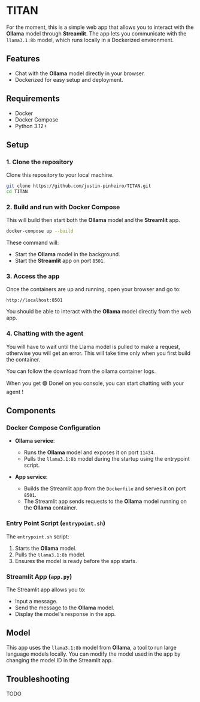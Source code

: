 # TITAN

For the moment, this is a simple web app that allows you to interact with the **Ollama** model through **Streamlit**. The app lets you communicate with the `llama3.1:8b` model, which runs locally in a Dockerized environment.

## Features

- Chat with the **Ollama** model directly in your browser.
- Dockerized for easy setup and deployment.

## Requirements

- Docker
- Docker Compose
- Python 3.12+

## Setup

### 1. Clone the repository
Clone this repository to your local machine.

```bash
git clone https://github.com/justin-pinheiro/TITAN.git
cd TITAN
```

### 2. Build and run with Docker Compose
This will build then start both the **Ollama** model and the **Streamlit** app.

```bash
docker-compose up --build
```

These command will:
- Start the **Ollama** model in the background.
- Start the **Streamlit** app on port `8501`.

### 3. Access the app

Once the containers are up and running, open your browser and go to:

```
http://localhost:8501
```

You should be able to interact with the **Ollama** model directly from the web app.

### 4. Chatting with the agent

You will have to wait until the Llama model is pulled to make a request, otherwise you will get an error. This will take time only when you first build the container.

You can follow the download from the ollama container logs.

When you get 🟢 Done! on you console, you can start chatting with your agent !

## Components

### Docker Compose Configuration

- **Ollama service**:
  - Runs the **Ollama** model and exposes it on port `11434`.
  - Pulls the `llama3.1:8b` model during the startup using the entrypoint script.
  
- **App service**:
  - Builds the Streamlit app from the `Dockerfile` and serves it on port `8501`.
  - The Streamlit app sends requests to the **Ollama** model running on the **Ollama** container.

### Entry Point Script (`entrypoint.sh`)

The `entrypoint.sh` script:
1. Starts the **Ollama** model.
2. Pulls the `llama3.1:8b` model.
3. Ensures the model is ready before the app starts.

### Streamlit App (`app.py`)

The Streamlit app allows you to:
- Input a message.
- Send the message to the **Ollama** model.
- Display the model's response in the app.

## Model

This app uses the `llama3.1:8b` model from **Ollama**, a tool to run large language models locally. You can modify the model used in the app by changing the model ID in the Streamlit app.

## Troubleshooting

TODO